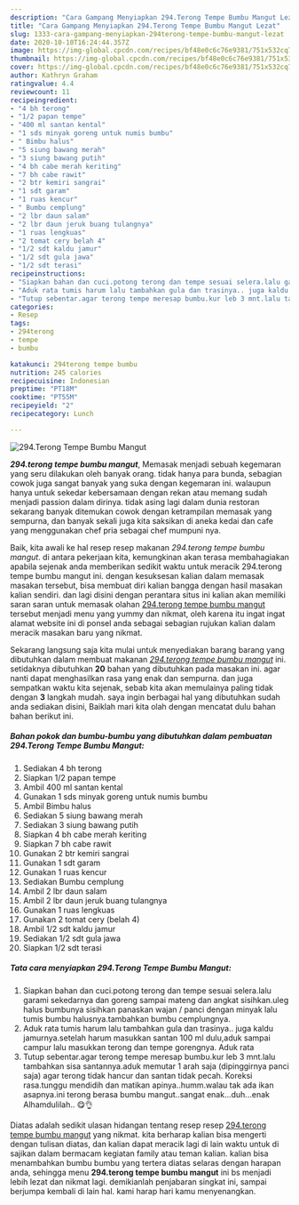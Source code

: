 ```yaml
---
description: "Cara Gampang Menyiapkan 294.Terong Tempe Bumbu Mangut Lezat"
title: "Cara Gampang Menyiapkan 294.Terong Tempe Bumbu Mangut Lezat"
slug: 1333-cara-gampang-menyiapkan-294terong-tempe-bumbu-mangut-lezat
date: 2020-10-10T16:24:44.357Z
image: https://img-global.cpcdn.com/recipes/bf48e0c6c76e9381/751x532cq70/294terong-tempe-bumbu-mangut-foto-resep-utama.jpg
thumbnail: https://img-global.cpcdn.com/recipes/bf48e0c6c76e9381/751x532cq70/294terong-tempe-bumbu-mangut-foto-resep-utama.jpg
cover: https://img-global.cpcdn.com/recipes/bf48e0c6c76e9381/751x532cq70/294terong-tempe-bumbu-mangut-foto-resep-utama.jpg
author: Kathryn Graham
ratingvalue: 4.4
reviewcount: 11
recipeingredient:
- "4 bh terong"
- "1/2 papan tempe"
- "400 ml santan kental"
- "1 sds minyak goreng untuk numis bumbu"
- " Bimbu halus"
- "5 siung bawang merah"
- "3 siung bawang putih"
- "4 bh cabe merah keriting"
- "7 bh cabe rawit"
- "2 btr kemiri sangrai"
- "1 sdt garam"
- "1 ruas kencur"
- " Bumbu cemplung"
- "2 lbr daun salam"
- "2 lbr daun jeruk buang tulangnya"
- "1 ruas lengkuas"
- "2 tomat cery belah 4"
- "1/2 sdt kaldu jamur"
- "1/2 sdt gula jawa"
- "1/2 sdt terasi"
recipeinstructions:
- "Siapkan bahan dan cuci.potong terong dan tempe sesuai selera.lalu garami sekedarnya dan goreng sampai mateng dan angkat sisihkan.uleg halus bumbunya sisihkan panaskan wajan / panci dengan minyak lalu tumis bumbu halusnya.tambahkan bumbu cemplungnya."
- "Aduk rata tumis harum lalu tambahkan gula dan trasinya.. juga kaldu jamurnya.setelah harum masukkan santan 100 ml dulu,aduk sampai campur lalu masukkan terong dan tempe gorengnya. Aduk rata"
- "Tutup sebentar.agar terong tempe meresap bumbu.kur leb 3 mnt.lalu tambahkan sisa santannya.aduk memutar 1 arah saja (dipinggirnya panci saja) agar terong tidak hancur dan santan tidak pecah. Koreksi rasa.tunggu mendidih dan matikan apinya..humm.walau tak ada ikan asapnya.ini terong berasa bumbu mangut..sangat enak...duh...enak Alhamdulilah.. 😋👌"
categories:
- Resep
tags:
- 294terong
- tempe
- bumbu

katakunci: 294terong tempe bumbu 
nutrition: 245 calories
recipecuisine: Indonesian
preptime: "PT18M"
cooktime: "PT55M"
recipeyield: "2"
recipecategory: Lunch

---
```



![294.Terong Tempe Bumbu Mangut](https://img-global.cpcdn.com/recipes/bf48e0c6c76e9381/751x532cq70/294terong-tempe-bumbu-mangut-foto-resep-utama.jpg)

<b><i>294.terong tempe bumbu mangut</i></b>, Memasak menjadi sebuah kegemaran yang seru dilakukan oleh banyak orang. tidak hanya para bunda, sebagian cowok juga sangat banyak yang suka dengan kegemaran ini. walaupun hanya untuk sekedar kebersamaan dengan rekan atau memang sudah menjadi passion dalam dirinya. tidak asing lagi dalam dunia restoran sekarang banyak ditemukan cowok dengan ketrampilan memasak yang sempurna, dan banyak sekali juga kita saksikan di aneka kedai dan cafe yang menggunakan chef pria sebagai chef mumpuni nya.



Baik, kita awali ke hal resep resep makanan <i>294.terong tempe bumbu mangut</i>. di antara pekerjaan kita, kemungkinan akan terasa membahagiakan apabila sejenak anda memberikan sedikit waktu untuk meracik 294.terong tempe bumbu mangut ini. dengan kesuksesan kalian dalam memasak masakan tersebut, bisa membuat diri kalian bangga dengan hasil masakan kalian sendiri. dan lagi disini dengan perantara situs ini kalian akan memiliki saran saran untuk memasak olahan <u>294.terong tempe bumbu mangut</u> tersebut menjadi menu yang yummy dan nikmat, oleh karena itu ingat ingat alamat website ini di ponsel anda sebagai sebagian rujukan kalian dalam meracik masakan baru yang nikmat.


Sekarang langsung saja kita mulai untuk menyediakan barang barang yang dibutuhkan dalam membuat makanan <u><i>294.terong tempe bumbu mangut</i></u> ini. setidaknya dibutuhkan <b>20</b> bahan yang dibutuhkan pada masakan ini. agar nanti dapat menghasilkan rasa yang enak dan sempurna. dan juga sempatkan waktu kita sejenak, sebab kita akan memulainya paling tidak dengan <b>3</b> langkah mudah. saya ingin berbagai hal yang dibutuhkan sudah anda sediakan disini, Baiklah mari kita olah dengan mencatat dulu bahan bahan berikut ini.

<!--inarticleads1-->

##### Bahan pokok dan bumbu-bumbu yang dibutuhkan dalam pembuatan 294.Terong Tempe Bumbu Mangut:

1. Sediakan 4 bh terong
1. Siapkan 1/2 papan tempe
1. Ambil 400 ml santan kental
1. Gunakan 1 sds minyak goreng untuk numis bumbu
1. Ambil  Bimbu halus
1. Sediakan 5 siung bawang merah
1. Sediakan 3 siung bawang putih
1. Siapkan 4 bh cabe merah keriting
1. Siapkan 7 bh cabe rawit
1. Gunakan 2 btr kemiri sangrai
1. Gunakan 1 sdt garam
1. Gunakan 1 ruas kencur
1. Sediakan  Bumbu cemplung
1. Ambil 2 lbr daun salam
1. Ambil 2 lbr daun jeruk buang tulangnya
1. Gunakan 1 ruas lengkuas
1. Gunakan 2 tomat cery (belah 4)
1. Ambil 1/2 sdt kaldu jamur
1. Sediakan 1/2 sdt gula jawa
1. Siapkan 1/2 sdt terasi




<!--inarticleads2-->

##### Tata cara menyiapkan 294.Terong Tempe Bumbu Mangut:

1. Siapkan bahan dan cuci.potong terong dan tempe sesuai selera.lalu garami sekedarnya dan goreng sampai mateng dan angkat sisihkan.uleg halus bumbunya sisihkan panaskan wajan / panci dengan minyak lalu tumis bumbu halusnya.tambahkan bumbu cemplungnya.
1. Aduk rata tumis harum lalu tambahkan gula dan trasinya.. juga kaldu jamurnya.setelah harum masukkan santan 100 ml dulu,aduk sampai campur lalu masukkan terong dan tempe gorengnya. Aduk rata
1. Tutup sebentar.agar terong tempe meresap bumbu.kur leb 3 mnt.lalu tambahkan sisa santannya.aduk memutar 1 arah saja (dipinggirnya panci saja) agar terong tidak hancur dan santan tidak pecah. Koreksi rasa.tunggu mendidih dan matikan apinya..humm.walau tak ada ikan asapnya.ini terong berasa bumbu mangut..sangat enak...duh...enak Alhamdulilah.. 😋👌




Diatas adalah sedikit ulasan hidangan tentang resep resep <u>294.terong tempe bumbu mangut</u> yang nikmat. kita berharap kalian bisa mengerti dengan tulisan diatas, dan kalian dapat meracik lagi di lain waktu untuk di sajikan dalam bermacam kegiatan family atau teman kalian. kalian bisa menambahkan bumbu bumbu yang tertera diatas selaras dengan harapan anda, sehingga menu <b>294.terong tempe bumbu mangut</b> ini bs menjadi lebih lezat dan nikmat lagi. demikianlah penjabaran singkat ini, sampai berjumpa kembali di lain hal. kami harap hari kamu menyenangkan.
